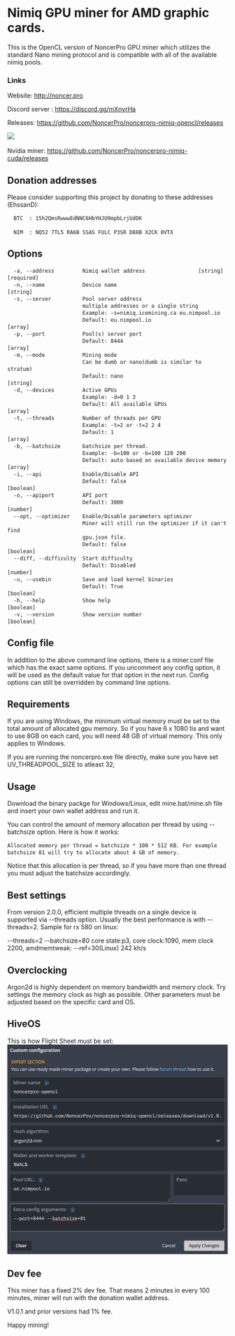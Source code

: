 # Nimiq GPU miner for AMD graphic cards.

This is the OpenCL version of NoncerPro GPU miner which utilizes the standard Nano mining protocol and is compatible with all of the available nimiq pools.

### Links 

Website: http://noncer.pro

Discord server : https://discord.gg/mXnyrHa

Releases: https://github.com/NoncerPro/noncerpro-nimiq-opencl/releases 

![](https://img.shields.io/github/downloads/NoncerPro/noncerpro-nimiq-opencl/total.svg?style=plastic)

Nvidia miner: https://github.com/NoncerPro/noncerpro-nimiq-cuda/releases

Donation addresses
-------------------

Please consider supporting this project by donating to these addresses (EhssanD):

	  BTC  : 15h2QmsRwwwEdNNC6HbYHJU9mpbLrjUdDK

      NIM  : NQ52 7TL5 RA6B SSAS FULC P3SR D88B X2CK 0VTX


Options
------------------------------------------
```
  -a, --address         Nimiq wallet address                 [string] [required]
  -n, --name            Device name                                     [string]
  -s, --server          Pool server address
                        multiple addresses or a single string
                        Example: -s=nimiq.icemining.ca eu.nimpool.io
                        Default: eu.nimpool.io                           [array]
  -p, --port            Pool(s) server port
                        Default: 8444                                    [array]
  -m, --mode            Mining mode
                        Can be dumb or nano(dumb is similar to stratum)
                        Default: nano                                   [string]
  -d, --devices         Active GPUs
                        Example: -d=0 1 3
                        Default: All available GPUs                      [array]
  -t, --threads         Number of threads per GPU
                        Example: -t=2 or -t=2 2 4
                        Default: 1                                       [array]
  -b, --batchsize       batchsize per thread.
                        Example: -b=100 or -b=100 120 200
                        Default: auto based on available device memory   [array]
  -i, --api             Enable/Disable API
                        Default: false                                 [boolean]
  -o, --apiport         API port
                        Default: 3000                                   [number]
  --opt, --optimizer    Enable/Disable parameters optimizer
                        Miner will still run the optimizer if it can't find
                        gpu.json file.
                        Default: false                                 [boolean]
  --diff, --difficulty  Start difficulty
                        Default: Disabled                               [number]
  -u, --usebin          Save and load kernel binaries
                        Default: True                                  [boolean]
  -h, --help            Show help                                      [boolean]
  -v, --version         Show version number                            [boolean]
```

Config file
------------------------------------------
In addition to the above command line options, there is a miner.conf file which has the exact same options. If you uncomment any config option, it will be used as the default value for that option in the next run. Config options can still be overridden by command line options.


Requirements
------------------------------------------
If you are using Windows, the minimum virtual memory must be set to the total amount of allocated gpu memory. So if you have 6 x 1080 tis and want to use 8GB on each card, you will need 48 GB of virtual memory. This only applies to Windows.

If you are running the noncerpro.exe file directly, make sure you have set UV_THREADPOOL_SIZE to atleast 32;

Usage
------------------------------------------
Download the binary packge for Windows/Linux, edit mine.bat/mine.sh file and insert your own wallet address and run it.

You can control the amount of memory allocation per thread by using --batchsize option. Here is how it works:

    Allocated memory per thread = batchsize * 100 * 512 KB. For example batchsize 81 will try to allocate about 4 GB of memory.

Notice that this allocation is per thread, so if you have more than one thread you must adjust the batchsize accordingly.
    
    
Best settings
------------------------------------------
From version 2.0.0, efficient multiple threads on a single device is supported via --threads option. Usually the best performance is with --threads=2. Sample for rx 580 on linux:

--threads=2 --batchsize=80
core state:p3, core clock:1090, mem clock 2200, amdmemtweak: --ref=30(Linux)
242 kh/s

Overclocking
------------------------------------------
Argon2d is highly dependent on memory bandwidth and memory clock. Try settings the memory clock as high as possible. Other parameters must be adjusted based on the specific card and OS.

HiveOS
------------------------------------------
This is how Flight Sheet must be set:
![HiveOS](https://github.com/NoncerPro/noncerpro-nimiq-opencl/blob/master/hiveos-flightsheet.png?raw=true)


Dev fee
------------------------------------------
This miner has a fixed 2% dev fee. That means 2 minutes in every 100 minutes, miner will run with the donation wallet address. 

V1.0.1 and prior versions had 1% fee.

Happy mining!
